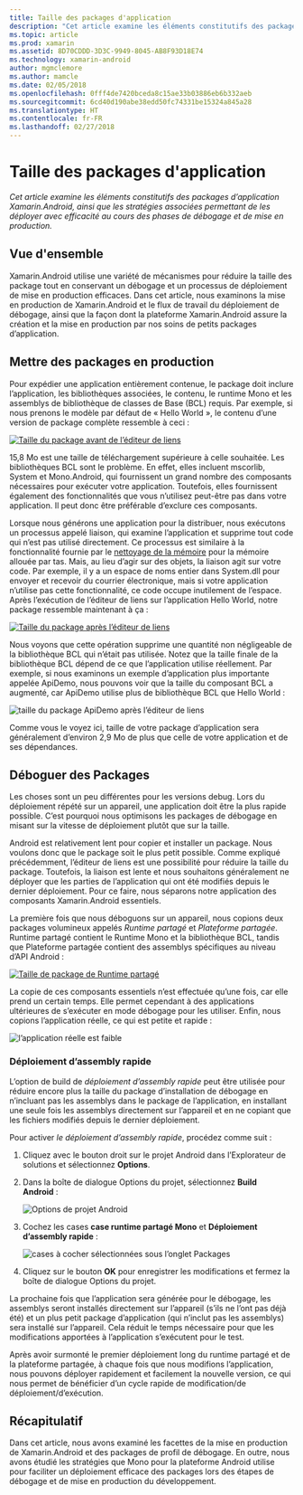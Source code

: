 ```yaml
---
title: Taille des packages d'application
description: "Cet article examine les éléments constitutifs des packages d’application Xamarin.Android, ainsi que les stratégies associées permettant de les déployer avec efficacité au cours des phases de débogage et de mise en production."
ms.topic: article
ms.prod: xamarin
ms.assetid: 8D70CDDD-3D3C-9949-8045-AB8F93D18E74
ms.technology: xamarin-android
author: mgmclemore
ms.author: mamcle
ms.date: 02/05/2018
ms.openlocfilehash: 0fff4de7420bceda8c15ae33b03886eb6b332aeb
ms.sourcegitcommit: 6cd40d190abe38edd50fc74331be15324a845a28
ms.translationtype: HT
ms.contentlocale: fr-FR
ms.lasthandoff: 02/27/2018
---
```

# <a name="application-package-size"></a>Taille des packages d'application

_Cet article examine les éléments constitutifs des packages d’application Xamarin.Android, ainsi que les stratégies associées permettant de les déployer avec efficacité au cours des phases de débogage et de mise en production._


## <a name="overview"></a>Vue d'ensemble

Xamarin.Android utilise une variété de mécanismes pour réduire la taille des package tout en conservant un débogage et un processus de déploiement de mise en production efficaces. Dans cet article, nous examinons la mise en production de Xamarin.Android et le flux de travail du déploiement de débogage, ainsi que la façon dont la plateforme Xamarin.Android assure la création et la mise en production par nos soins de petits packages d’application.


## <a name="release-packages"></a>Mettre des packages en production

Pour expédier une application entièrement contenue, le package doit inclure l’application, les bibliothèques associées, le contenu, le runtime Mono et les assemblys de bibliothèque de classes de Base (BCL) requis. Par exemple, si nous prenons le modèle par défaut de « Hello World », le contenu d’une version de package complète ressemble à ceci :

[ ![Taille du package avant de l’éditeur de liens](app-package-size-images/hello-world-package-size-before-linker.png)](app-package-size-images/hello-world-package-size-before-linker.png)

15,8 Mo est une taille de téléchargement supérieure à celle souhaitée. Les bibliothèques BCL sont le problème. En effet, elles incluent mscorlib, System et Mono.Android, qui fournissent un grand nombre des composants nécessaires pour exécuter votre application. Toutefois, elles fournissent également des fonctionnalités que vous n’utilisez peut-être pas dans votre application. Il peut donc être préférable d’exclure ces composants.

Lorsque nous générons une application pour la distribuer, nous exécutons un processus appelé liaison, qui examine l’application et supprime tout code qui n’est pas utilisé directement. Ce processus est similaire à la fonctionnalité fournie par le [nettoyage de la mémoire](~/android/internals/garbage-collection.md) pour la mémoire allouée par tas. Mais, au lieu d’agir sur des objets, la liaison agit sur votre code. Par exemple, il y a un espace de noms entier dans System.dll pour envoyer et recevoir du courrier électronique, mais si votre application n’utilise pas cette fonctionnalité, ce code occupe inutilement de l’espace. Après l’exécution de l’éditeur de liens sur l’application Hello World, notre package ressemble maintenant à ça :

[ ![Taille du package après l’éditeur de liens](app-package-size-images/hello-world-package-size-after-linker.png)](app-package-size-images/hello-world-package-size-after-linker.png)

Nous voyons que cette opération supprime une quantité non négligeable de la bibliothèque BCL qui n’était pas utilisée. Notez que la taille finale de la bibliothèque BCL dépend de ce que l’application utilise réellement. Par exemple, si nous examinons un exemple d’application plus importante appelée ApiDemo, nous pouvons voir que la taille du composant BCL a augmenté, car ApiDemo utilise plus de bibliothèque BCL que Hello World :

![taille du package ApiDemo après l’éditeur de liens](app-package-size-images/api-demo-package-size-after-linker.png)

Comme vous le voyez ici, taille de votre package d’application sera généralement d’environ 2,9 Mo de plus que celle de votre application et de ses dépendances.


## <a name="debug-packages"></a>Déboguer des Packages

Les choses sont un peu différentes pour les versions debug. Lors du déploiement répété sur un appareil, une application doit être la plus rapide possible. C’est pourquoi nous optimisons les packages de débogage en misant sur la vitesse de déploiement plutôt que sur la taille.

Android est relativement lent pour copier et installer un package. Nous voulons donc que le package soit le plus petit possible. Comme expliqué précédemment, l’éditeur de liens est une possibilité pour réduire la taille du package. Toutefois, la liaison est lente et nous souhaitons généralement ne déployer que les parties de l’application qui ont été modifiés depuis le dernier déploiement. Pour ce faire, nous séparons notre application des composants Xamarin.Android essentiels.

La première fois que nous déboguons sur un appareil, nous copions deux packages volumineux appelés *Runtime partagé* et *Plateforme partagée*. Runtime partagé contient le Runtime Mono et la bibliothèque BCL, tandis que Plateforme partagée contient des assemblys spécifiques au niveau d’API Android :

[ ![Taille de package de Runtime partagé](app-package-size-images/shared-runtime-package-size.png)](app-package-size-images/shared-runtime-package-size.png)

La copie de ces composants essentiels n’est effectuée qu’une fois, car elle prend un certain temps. Elle permet cependant à des applications ultérieures de s’exécuter en mode débogage pour les utiliser. Enfin, nous copions l’application réelle, ce qui est petite et rapide :

![l’application réelle est faible](app-package-size-images/hello-world-debug-application-no-link.png)

### <a name="fast-assembly-deployment"></a>Déploiement d’assembly rapide

L’option de build de *déploiement d’assembly rapide* peut être utilisée pour réduire encore plus la taille du package d’installation de débogage en n’incluant pas les assemblys dans le package de l’application, en installant une seule fois les assemblys directement sur l’appareil et en ne copiant que les fichiers modifiés depuis le dernier déploiement.

Pour activer *le déploiement d’assembly rapide*, procédez comme suit :

1.  Cliquez avec le bouton droit sur le projet Android dans l’Explorateur de solutions et sélectionnez **Options**.

2.  Dans la boîte de dialogue Options du projet, sélectionnez **Build Android** :  

    ![Options de projet Android](app-package-size-images/fastdev0.png)

3.  Cochez les cases **case runtime partagé Mono** et **Déploiement d’assembly rapide** :  

    ![cases à cocher sélectionnées sous l’onglet Packages](app-package-size-images/fastdev.png)

4.  Cliquez sur le bouton **OK** pour enregistrer les modifications et fermez la boîte de dialogue Options du projet.


La prochaine fois que l’application sera générée pour le débogage, les assemblys seront installés directement sur l’appareil (s’ils ne l’ont pas déjà été) et un plus petit package d’application (qui n’inclut pas les assemblys) sera installé sur l’appareil. Cela réduit le temps nécessaire pour que les modifications apportées à l’application s’exécutent pour le test.

Après avoir surmonté le premier déploiement long du runtime partagé et de la plateforme partagée, à chaque fois que nous modifions l’application, nous pouvons déployer rapidement et facilement la nouvelle version, ce qui nous permet de bénéficier d’un cycle rapide de modification/de déploiement/d’exécution.


## <a name="summary"></a>Récapitulatif

Dans cet article, nous avons examiné les facettes de la mise en production de Xamarin.Android et des packages de profil de débogage. En outre, nous avons étudié les stratégies que Mono pour la plateforme Android utilise pour faciliter un déploiement efficace des packages lors des étapes de débogage et de mise en production du développement.
